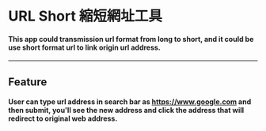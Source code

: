 # URL Short 縮短網址工具
#### This app could transmission url format from long to short, and it could be use short format url to link origin url address.
---  
## Feature
#### User can type url address in search bar as https://www.google.com and then submit, you'll see the new address and click the address that will redirect to original web address.


